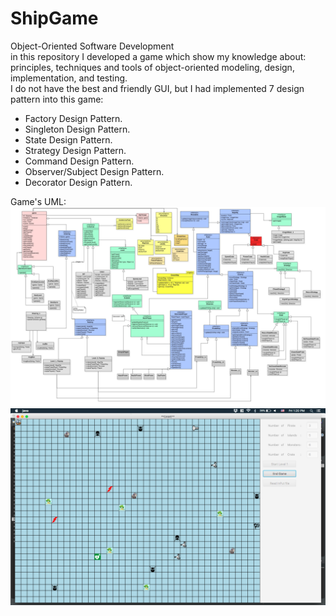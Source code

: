 # ShipGame
Object-Oriented Software Development
<br>
in this repository I developed a game which show my knowledge about: principles, techniques and tools of object-oriented modeling, design, implementation, and testing.
<br>
I do not have the best and friendly GUI, but I had implemented 7 design pattern into this game:<br>
- Factory Design Pattern.
- Singleton Design Pattern.
- State Design Pattern.
- Strategy Design Pattern.
- Command Design Pattern.
- Observer/Subject Design Pattern.
- Decorator Design Pattern.

Game's UML: <br>
![alt text](https://github.com/iabdulrahman91/ShipGame/blob/8c5507659fe7c04aa296a45e25b462b09e21fcf1/UML.jpg)
![alt text](https://github.com/iabdulrahman91/ShipGame/blob/master/game_SC.png?raw=true)
